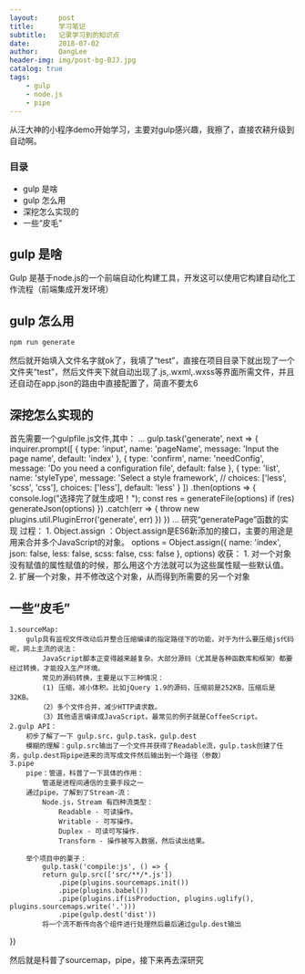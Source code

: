 ```yaml
---
layout:     post
title:      学习笔记 
subtitle:   记录学习到的知识点
date:       2018-07-02
author:     QangLee
header-img: img/post-bg-BJJ.jpg
catalog: true
tags:
    - gulp
    - node.js
    - pipe
---
```


从汪大神的小程序demo开始学习，主要对gulp感兴趣，我擦了，直接农耕升级到自动啊。

### 目录

- gulp 是啥
- gulp 怎么用
- 深挖怎么实现的
- 一些“皮毛”

## gulp 是啥

Gulp 是基于node.js的一个前端自动化构建工具，开发这可以使用它构建自动化工作流程（前端集成开发环境）

## gulp 怎么用

    npm run generate

然后就开始填入文件名字就ok了，我填了“test”，直接在项目目录下就出现了一个文件夹“test”，然后文件夹下就自动出现了.js,.wxml,.wxss等界面所需文件，并且还自动在app.json的路由中直接配置了，简直不要太6



## 深挖怎么实现的

首先需要一个gulpfile.js文件,其中：
    ...
    gulp.task('generate', next => {
  inquirer.prompt([
    {
      type: 'input',
      name: 'pageName',
      message: 'Input the page name',
      default: 'index'
    },
    {
      type: 'confirm',
      name: 'needConfig',
      message: 'Do you need a configuration file',
      default: false
    },
    {
      type: 'list',
      name: 'styleType',
      message: 'Select a style framework',
      // choices: ['less', 'scss', 'css'],
      choices: ['less'],
      default: 'less'
    }
  ])
  .then(options => {
    console.log("选择完了就生成吧！");
    const res = generateFile(options)
    if (res) generateJson(options)
  })
  .catch(err => {
    throw new plugins.util.PluginError('generate', err)
  })
})
...
研究“generatePage”函数的实现
过程：
    1. Object.assign ：Object.assign是ES6新添加的接口，主要的用途是用来合并多个JavaScript的对象。
        options = Object.assign({
        name: 'index',
        json: false,
        less: false,
        scss: false,
        css: false
        }, options)
    收获：
        1. 对一个对象没有赋值的属性赋值的时候，那么用这个方法就可以为这些属性赋一些默认值。
        2. 扩展一个对象，并不修改这个对象，从而得到所需要的另一个对象


## 一些“皮毛”
    1.sourceMap:
        gulp具有监视文件改动后并整合压缩编译的指定路径下的功能，对于为什么要压缩js代码呢，网上主流的说法：
            JavaScript脚本正变得越来越复杂。大部分源码（尤其是各种函数库和框架）都要经过转换，才能投入生产环境。
            常见的源码转换，主要是以下三种情况：
            (1) 压缩，减小体积。比如jQuery 1.9的源码，压缩前是252KB，压缩后是32KB。
    　　    （2）多个文件合并，减少HTTP请求数。
    　　    （3）其他语言编译成JavaScript。最常见的例子就是CoffeeScript。
    2.gulp API：
        初步了解了一下 gulp.src，gulp.task，gulp.dest
        模糊的理解：gulp.src输出了一个文件并获得了Readable流，gulp.task创建了任务，gulp.dest将pipe进来的流写成文件然后输出到一个路径（参数）
    3.pipe
        pipe：管道，科普了一下具体的作用：
            管道是进程间通信的主要手段之一
        通过pipe，了解到了Stream-流：
            Node.js，Stream 有四种流类型：
                Readable - 可读操作。
                Writable - 可写操作。
                Duplex - 可读可写操作.
                Transform - 操作被写入数据，然后读出结果。
        
        举个项目中的栗子：
            gulp.task('compile:js', () => {
            return gulp.src(['src/**/*.js'])
                .pipe(plugins.sourcemaps.init())
                .pipe(plugins.babel())
                .pipe(plugins.if(isProduction, plugins.uglify(), plugins.sourcemaps.write('.')))
                .pipe(gulp.dest('dist'))
            将一个流不断传向各个组件进行处理然后最后通过gulp.dest输出
})


然后就是科普了sourcemap，pipe，接下来再去深研究
    

